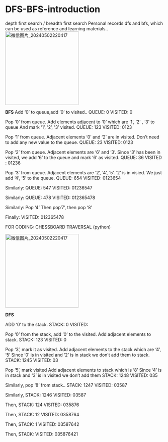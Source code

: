# DFS-BFS-introduction
depth first search / breadth first search
Personal records dfs and bfs, which can be used as reference and learning materials..
<img width="233" alt="微信图片_20240502220417" src="https://github.com/FIGHTERGEORGE/DFS-BFS-introduction/assets/167811390/1ddad9bb-891e-4e6a-b107-5d639d5655d1">


****BFS****
Add ‘0’ to queue,add ‘0’ to visited..
QUEUE: 0
VISITED: 0

Pop ‘0’ from queue.
Add elements adjacent to ‘0’ which are ‘1’, ’2’ , ‘3’ to queue
And mark ‘1’, ’2’, ’3’ visited.
QUEUE: 123
VISITED: 0123

Pop ‘1’ from queue.
Adjacent elements ‘0’ and ‘2’ are in visited.
Don’t need to add any new value to the queue.
QUEUE: 23
VISITED: 0123

Pop ‘2’ from queue.
Adjacent elements are ‘6’ and ‘3’.
Since ‘3’ has been in visited, we add ‘6’ to the queue and mark ‘6’ as visited.
QUEUE: 36
VISITED : 01236

Pop ‘3’ from queue.
Adjacent elements are ‘2’, ‘4’, ‘5’. 
‘2’ is in visied. 
We just add ‘4’, ‘5’ to the queue.
QUEUE: 654
VISITED: 0123654

Similarly:
QUEUE: 547
VISITED: 01236547

Similarly:
QUEUE: 478
VISITED: 012365478

Similarly:
Pop ‘4’
Then pop’7’, then pop ‘8’

Finally: 
VISITED: 012365478

FOR CODING:
CHESSBOARD TRAVERSAL (python)



<img width="233" alt="微信图片_20240502220417" src="https://github.com/FIGHTERGEORGE/DFS-BFS-introduction/assets/167811390/5669a7d9-3d99-4a35-b19e-de8432c3be35">


****DFS****

ADD ‘0’ to the stack.
STACK: 0
VISITED: 

Pop ‘0’ from the stack, add ‘0’ to the visited.
Add adjacent elements to stack.
STACK: 123
VISITED: 0

Pop ‘3’, mark it as visited.
Add adjacent elements to the stack which are ‘4’, ‘5’
Since ‘0’ is in visited and ‘2’ is in stack we don’t add them to stack.
STACK: 1245
VISITED: 03

Pop ‘5’, mark visited
Add adjacent elements to stack which is ‘8’
Since ‘4’ is in stack and ‘3’ is in visited we don’t add them
STACK: 1248
VISITED: 035

Similarly, pop ‘8’ from stack..
STACK: 1247
VISITED: 03587

Similarly,
STACK: 1246
VISITED: 03587

Then,
STACK: 124
VISITED: 035876

Then,
STACK: 12
VISITED: 0358764

Then,
STACK: 1
VISITED: 03587642

Then,
STACK: 
VISITED: 035876421








